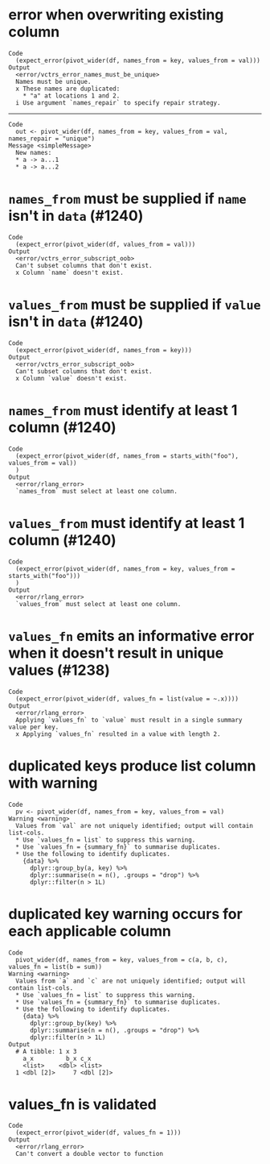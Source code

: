 # error when overwriting existing column

    Code
      (expect_error(pivot_wider(df, names_from = key, values_from = val)))
    Output
      <error/vctrs_error_names_must_be_unique>
      Names must be unique.
      x These names are duplicated:
        * "a" at locations 1 and 2.
      i Use argument `names_repair` to specify repair strategy.

---

    Code
      out <- pivot_wider(df, names_from = key, values_from = val, names_repair = "unique")
    Message <simpleMessage>
      New names:
      * a -> a...1
      * a -> a...2

# `names_from` must be supplied if `name` isn't in `data` (#1240)

    Code
      (expect_error(pivot_wider(df, values_from = val)))
    Output
      <error/vctrs_error_subscript_oob>
      Can't subset columns that don't exist.
      x Column `name` doesn't exist.

# `values_from` must be supplied if `value` isn't in `data` (#1240)

    Code
      (expect_error(pivot_wider(df, names_from = key)))
    Output
      <error/vctrs_error_subscript_oob>
      Can't subset columns that don't exist.
      x Column `value` doesn't exist.

# `names_from` must identify at least 1 column (#1240)

    Code
      (expect_error(pivot_wider(df, names_from = starts_with("foo"), values_from = val))
      )
    Output
      <error/rlang_error>
      `names_from` must select at least one column.

# `values_from` must identify at least 1 column (#1240)

    Code
      (expect_error(pivot_wider(df, names_from = key, values_from = starts_with("foo")))
      )
    Output
      <error/rlang_error>
      `values_from` must select at least one column.

# `values_fn` emits an informative error when it doesn't result in unique values (#1238)

    Code
      (expect_error(pivot_wider(df, values_fn = list(value = ~.x))))
    Output
      <error/rlang_error>
      Applying `values_fn` to `value` must result in a single summary value per key.
      x Applying `values_fn` resulted in a value with length 2.

# duplicated keys produce list column with warning

    Code
      pv <- pivot_wider(df, names_from = key, values_from = val)
    Warning <warning>
      Values from `val` are not uniquely identified; output will contain list-cols.
      * Use `values_fn = list` to suppress this warning.
      * Use `values_fn = {summary_fn}` to summarise duplicates.
      * Use the following to identify duplicates.
        {data} %>%
          dplyr::group_by(a, key) %>%
          dplyr::summarise(n = n(), .groups = "drop") %>%
          dplyr::filter(n > 1L)

# duplicated key warning occurs for each applicable column

    Code
      pivot_wider(df, names_from = key, values_from = c(a, b, c), values_fn = list(b = sum))
    Warning <warning>
      Values from `a` and `c` are not uniquely identified; output will contain list-cols.
      * Use `values_fn = list` to suppress this warning.
      * Use `values_fn = {summary_fn}` to summarise duplicates.
      * Use the following to identify duplicates.
        {data} %>%
          dplyr::group_by(key) %>%
          dplyr::summarise(n = n(), .groups = "drop") %>%
          dplyr::filter(n > 1L)
    Output
      # A tibble: 1 x 3
        a_x         b_x c_x      
        <list>    <dbl> <list>   
      1 <dbl [2]>     7 <dbl [2]>

# values_fn is validated

    Code
      (expect_error(pivot_wider(df, values_fn = 1)))
    Output
      <error/rlang_error>
      Can't convert a double vector to function

